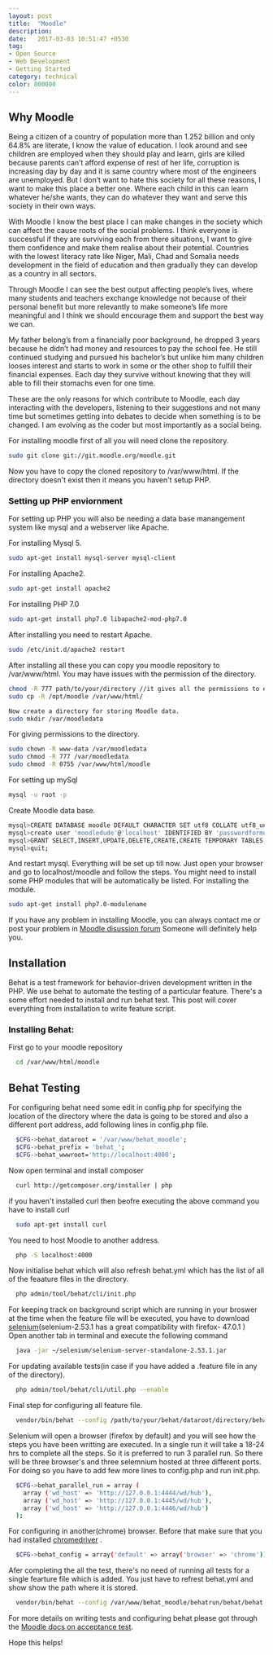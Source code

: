 ```yaml
---
layout: post
title:  "Moodle"
description:
date:   2017-03-03 10:51:47 +0530
tag:
- Open Source
- Web Development
- Getting Started
category: technical
color: 800000
---
```

## Why Moodle

Being a citizen of a country of population more than 1.252 billion and only 64.8% are literate, I know the value of education. I look around and see children are employed when they should play and learn, girls are killed because parents can’t afford expense of rest of her life, corruption is increasing day by day and it is same country where most of the engineers are unemployed. But I don’t want to hate this society for all these reasons, I want to make this place a better one. Where each child in this can learn whatever he/she wants, they can do whatever they want and serve this society in their own ways.

With Moodle I know the best place I can make changes in the society which can affect the cause roots of the social problems. I think everyone is successful if they are surviving each from there situations, I want to give them confidence and make them realise about their potential. Countries with the lowest literacy rate like Niger, Mali, Chad and Somalia needs development in the field of education and then gradually they can develop as a country in all sectors.

Through Moodle I can see the best output affecting people’s lives, where many students and teachers exchange knowledge not because of their personal benefit but more relevantly to make someone’s life more meaningful and I think we should encourage them and support the best way we can.

My father belong’s from a financially poor background, he dropped 3 years because he didn’t had money and resources to pay the school fee. He still continued studying and pursued his bachelor’s but unlike him many children looses interest and starts to work in some or the other shop to fulfill their financial expenses. Each day they survive without knowing that they will able to fill their stomachs even for one time.

These are the only reasons for which contribute to Moodle, each day interacting with the developers, listening to their suggestions and not many time but sometimes getting into debates to decide when something is to be changed. I am evolving as the coder but most importantly as a social being.

For installing moodle first of all you will need clone the repository.
```sh
sudo git clone git://git.moodle.org/moodle.git
```
Now you have to copy the cloned repository to /var/www/html. If the directory doesn't exist then it means
you haven't setup PHP.

### <span style="color:black"> Setting up PHP enviornment</span>

For setting up PHP you will also be needing a data base manangement system like mysql and a webserver like
Apache.

For installing Mysql 5.
```sh
sudo apt-get install mysql-server mysql-client
```
For installing Apache2.
```sh
sudo apt-get install apache2
```
For installing PHP 7.0
```sh
sudo apt-get install php7.0 libapache2-mod-php7.0
```
After installing you need to restart Apache.
```sh
sudo /etc/init.d/apache2 restart
```
After installing all these you can copy you moodle repository to /var/www/html. You may have issues with the
permission of the directory.
```sh
chmod -R 777 path/to/your/directory //it gives all the permissions to edit the directory
sudo cp -R /opt/moodle /var/www/html/
```
```sh
Now create a directory for storing Moodle data.
sudo mkdir /var/moodledata
```
For giving permissions to the directory.
```sh
sudo chown -R www-data /var/moodledata
sudo chmod -R 777 /var/moodledata
sudo chmod -R 0755 /var/www/html/moodle
```
For setting up mySql
```sh
mysql -u root -p
```
Create Moodle data base.
```sh
mysql>CREATE DATABASE moodle DEFAULT CHARACTER SET utf8 COLLATE utf8_unicode_ci;
mysql>create user 'moodledude'@'localhost' IDENTIFIED BY 'passwordformoodledude';
mysql>GRANT SELECT,INSERT,UPDATE,DELETE,CREATE,CREATE TEMPORARY TABLES,DROP,INDEX,ALTER ON moodle.* TO moodledude@localhost IDENTIFIED BY 'passwordformoodledude';
mysql>quit;
```
And restart mysql.
Everything will be set up till now. Just open your browser and go to localhost/moodle and follow the steps.
You might need to install some PHP modules that will be automatically be listed.
For installing the module.
```sh
sudo apt-get install php7.0-modulename
```
If you have any problem in installing Moodle, you can always contact me or post your problem in [Moodle
disussion forum](https://moodle.org/mod/forum/view.php?id=28) Someone will definitely help you.

## Installation

Behat is a test framework for behavior-driven development written in the PHP. We use behat to automate
the testing of a particular feature. There's a some effort needed to install and run behat test. This
post will cover everything from installation to write feature script.

### <span style="color:black"> Installing Behat:</span>

First go to your moodle repository
```sh
  cd /var/www/html/moodle
```

## Behat Testing

For configuring behat need some edit in config.php for specifying the location of the directory where the data is going to be stored
and also a different port address, add following lines in config.php file.
```sh
  $CFG->behat_dataroot = '/var/www/behat_moodle';
  $CFG->behat_prefix = 'behat_';
  $CFG->behat_wwwroot='http://localhost:4000';
```
Now open terminal and install composer
```sh
  curl http://getcomposer.org/installer | php
```
if you haven't installed curl then beofre executing the above command you have to install curl
```sh
  sudo apt-get install curl
```
You need to host Moodle to another address.
```sh
  php -S localhost:4000
```
Now initialise behat which will also refresh behat.yml which has the list of all of the feaature files in
the directory.
```sh
  php admin/tool/behat/cli/init.php
```
For keeping track on background script which are running in your broswer at the time when the feature file
will be executed, you have to download [selenium](https://jar-download.com/explore-java-source-code.php?a=selenium-server&g=org.seleniumhq.selenium&v=2.53.1&downloadable=1/)(selenium-2.53.1 has a great compatibility with firefox- 47.0.1 )
Open another tab in terminal and execute the following command
```sh
  java -jar ~/selenium/selenium-server-standalone-2.53.1.jar
```
For updating available tests(in case if you have added a .feature file in any of the directory).
```sh
  php admin/tool/behat/cli/util.php --enable
```
Final step for configuring all feature file.
```sh
  vendor/bin/behat --config /path/to/your/behat/dataroot/directory/behatrun/behat/behat.yml
```
Selenium will open a browser (firefox by default) and you will see how the steps you have been writting are
executed.
In a single run it will take a 18-24 hrs to complete all the steps. So it is preferred to run 3 parallel
run. So there will be three browser's and three selemnium hosted at three different ports. For doing so you
have to add few more lines to config.php and run init.php.
```sh
  $CFG->behat_parallel_run = array (
    array ('wd_host' => 'http://127.0.0.1:4444/wd/hub'),
    array ('wd_host' => 'http://127.0.0.1:4445/wd/hub'),
    array ('wd_host' => 'http://127.0.0.1:4446/wd/hub')
  );
```
For configuring in another(chrome) browser. Before that make sure that you had installed
[chromedriver](https://sites.google.com/a/chromium.org/chromedriver/downloads) .
```sh
  $CFG->behat_config = array('default' => array('browser' => 'chrome'));
```
Afer completing the all the test, there's no need of running all tests for a single fearture file which is
added. You just have to refrest behat.yml and show show the path where it is stored.
```sh
  vendor/bin/behat --config /var/www/behat_moodle/behatrun/behat/behat.yml /path/to/your/file.feature
```
For more details on writing tests and configuring behat please got through the [Moodle docs on acceptance test](https://docs.moodle.org/dev/Acceptance_testing#Installation).

Hope this helps!
